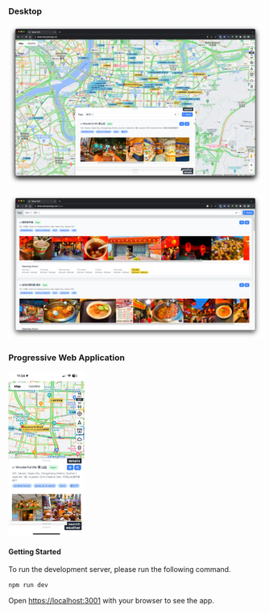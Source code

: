 ### Desktop
[![screenshot](screenshot.png)](https://taiwan.decryptology.net)

[![screenshot](places.png)](https://taiwan.decryptology.net/places)

### Progressive Web Application
<img src="mobile-screenshot.png" alt="Progressive Web Application" width="30%" />

#### Getting Started
To run the development server, please run the following command.

```bash
npm run dev
```

Open [https://localhost:3001](http://localhost:3000) with your browser to see the app.

